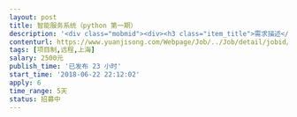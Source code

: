 ```yaml
---                
layout: post       
title: 智能服务系统（python 第一期）           
description: '<div class="mobmid"><div><h3 class="item_title">需求描述</h3><p>基础架构	使用 Python3.6 版，以分布式部署的方式实现服务<br/>基础架构	搭建项目基本结构，包括服务层（接口层，分析层，执行层）、配置层、服务注册与发现、工具层<br/>基础架构	搭建服务框架，使用redis创建连接池，完成服务注册、排队、使用及处理<br/>基础架构	服务在使用完后，实现垃圾自动收集<br/>基础架构	服务具备健康检查功能</p></div><!--info end--></div>'     
contenturl: https://www.yuanjisong.com/Webpage/Job/../Job/detail/jobid/101607      
tags: [项目制,远程,上海]            
salary: 2500元          
publish_time: '已发布 23 小时'         
start_time: '2018-06-22 22:12:02'           
apply: 6                   
time_range: 5天              
status: 招募中                  
---                 
```

